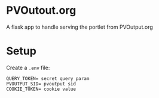 # PVOutout.org 
A flask app to handle serving the portlet from PVOutput.org

# Setup

Create a `.env` file:

```console
QUERY_TOKEN= secret query param
PVOUTPUT_SID= pvoutput sid
COOKIE_TOKEN= cookie value
```
